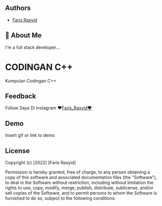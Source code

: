 
## Authors

- [Faris Rasyid](http://farisrasyid.my.id)


## 🚀 About Me
I'm a full stack developer...


# CODINGAN C++

Kumpulan Codingan C++


## Feedback

Follow Saya Di Instagram ❤️[Faris_Rasyid❤️](https://www.instagram.com/_farisrasyid_/)


## Demo

Insert gif or link to demo


## License

Copyright (c) [2022] [Faris Rasyid]

Permission is hereby granted, free of charge, to any person obtaining a copy
of this software and associated documentation files (the "Software"), to deal
in the Software without restriction, including without limitation the rights
to use, copy, modify, merge, publish, distribute, sublicense, and/or sell
copies of the Software, and to permit persons to whom the Software is
furnished to do so, subject to the following conditions:

